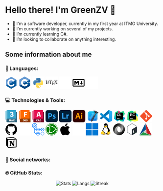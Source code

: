 # Hello there! I'm GreenZV 🤘

- 🌿 I'm a software developer, currently in my first year at ITMO University.
- 🔭 I'm currently working on several of my projects.
- 🌱 I’m currently learning C#.
- 🤝 I’m looking to collaborate on anything interesting.

## Some information about me
### 🧠 Languages:
<div id="languages">
  <img src="https://github.com/GreenZV/GreenZV/blob/main/images/C.svg" alt="C" height="40">
  <img src="https://github.com/GreenZV/GreenZV/blob/main/images/C++.svg" alt="C++" height="40">
  <img src="https://github.com/GreenZV/GreenZV/blob/main/images/Python.svg" alt="Python" height="40">
  <img src="https://github.com/GreenZV/GreenZV/blob/main/images/Latex_B.svg#gh-light-mode-only" alt="Latex" height="40">
  <img src="https://github.com/GreenZV/GreenZV/blob/main/images/Latex_W.svg#gh-dark-mode-only" alt="Latex" height="40">
  <img src="https://github.com/GreenZV/GreenZV/blob/main/images/Markdown_B.svg#gh-light-mode-only" alt="Markdown" height="40">
  <img src="https://github.com/GreenZV/GreenZV/blob/main/images/Markdown_W.svg#gh-dark-mode-only" alt="Markdown" height="40">
</div>

### 💻 Technologies & Tools:
<div id="tools">
  <img src="https://github.com/GreenZV/GreenZV/blob/main/images/3DS_Max.svg" alt="3DS Max" height="40">
  <img src="https://github.com/GreenZV/GreenZV/blob/main/images/Fusion.svg" alt="Fusion" height="40">
  <img src="https://github.com/GreenZV/GreenZV/blob/main/images/AutoCAD.svg" alt="AutoCAD" height="40">
  <img src="https://github.com/GreenZV/GreenZV/blob/main/images/Adobe_Photoshop.svg" alt="Adobe Photoshop" height="40">
  <img src="https://github.com/GreenZV/GreenZV/blob/main/images/Adobe_Lightroom.svg" alt="Adobe Lightroom" height="40">
  <img src="https://github.com/GreenZV/GreenZV/blob/main/images/Adobe_Illustrator.svg" alt="Adobe Illustrator" height="40">
  <img src="https://github.com/GreenZV/GreenZV/blob/main/images/Xcode.svg" alt="Xcode" height="40">
  <img src="https://github.com/GreenZV/GreenZV/blob/main/images/VS_Code.svg" alt="VS Code" height="40">
  <img src="https://github.com/GreenZV/GreenZV/blob/main/images/Clion.svg" alt="Clion" height="40">
  <img src="https://github.com/GreenZV/GreenZV/blob/main/images/Pycharm.svg" alt="Pycharm" height="40">
  <img src="https://github.com/GreenZV/GreenZV/blob/main/images/Git.svg" alt="Git" height="40">
  <img src="https://github.com/GreenZV/GreenZV/blob/main/images/GitHub_B.svg#gh-light-mode-only" alt="GitHub" height="40">
  <img src="https://github.com/GreenZV/GreenZV/blob/main/images/GitHub_W.svg#gh-dark-mode-only" alt="GitHub" height="40">
  <img src="https://github.com/GreenZV/GreenZV/blob/main/images/GitHub_Actions.svg" alt="GitHub Actions" height="40">
  <img src="https://github.com/GreenZV/GreenZV/blob/main/images/Logisim_Evolution.svg" alt="Logisim Evolution" height="40">
  <img src="https://github.com/GreenZV/GreenZV/blob/main/images/Apple_B.svg#gh-light-mode-only" alt="Apple" height="40">
  <img src="https://github.com/GreenZV/GreenZV/blob/main/images/Apple_W.svg#gh-dark-mode-only" alt="Apple" height="40">
  <img src="https://github.com/GreenZV/GreenZV/blob/main/images/Windows_11.svg" alt="Windows 11" height="40">
  <img src="https://github.com/GreenZV/GreenZV/blob/main/images/Linux.svg" alt="Linux" height="40">
  <img src="https://github.com/GreenZV/GreenZV/blob/main/images/Json.svg" alt="Json" height="40">
  <img src="https://github.com/GreenZV/GreenZV/blob/main/images/Bash.svg" alt="Bash" height="40">
  <img src="https://github.com/GreenZV/GreenZV/blob/main/images/CMake.svg" alt="CMake" height="40">
  <img src="https://github.com/GreenZV/GreenZV/blob/main/images/Notion.svg" alt="Notion" height="40">
</div>

### 📣 Social networks:
<div id="networks">
  <!--
  <a href="">
    <img src="https://github.com/GreenZV/GreenZV/blob/main/images/Discord.svg" alt="Discord" height="40">
  </a>
  <a href="">
    <img src="https://github.com/GreenZV/GreenZV/blob/main/images/Facebook.svg" alt="Facebook" height="40">
  </a>
  <a href="">
    <img src="https://github.com/GreenZV/GreenZV/blob/main/images/Twitter_B.svg#gh-light-mode-only" alt="GitHub" height="40">
  </a>
  <a href="">
    <img src="https://github.com/GreenZV/GreenZV/blob/main/images/Twitter_W.svg#gh-dark-mode-only" alt="GitHub" height="40">
  </a>
  <a href="">
    <img src="https://github.com/GreenZV/GreenZV/blob/main/images/Linkedin.svg" alt="Linkedin" height="40">
  </a>
  <a href="">
    <img src="https://github.com/GreenZV/GreenZV/blob/main/images/StackOverflow.svg" alt="StackOverflow" height="40">
  </a>
  -->
</div>

### 🔥  GitHub Stats:
<div id="stats" align="center">
  <img src ="https://github-readme-stats.vercel.app/api?username=greenzv&show_icons=true&count_private=true&theme=merko&hide_border=true&bg_color=00000000" alt="Stats" height="50%">
  <img src ="https://github-readme-stats.vercel.app/api/top-langs/?username=greenzv&layout=compact&hide_border=true&theme=merko&bg_color=00000000&langs_count=6&" alt="Langs" height="50%">
  <img src ="https://github-readme-streak-stats.herokuapp.com?user=greenzv&theme=merko&hide_border=true&background=FFFFFF00" alt="Streak">
</div>

<!--
**GreenZV/GreenZV** is a ✨ _special_ ✨ repository because its `README.md` (this file) appears on your GitHub profile.

Here are some ideas to get you started:

- 🔭 I’m currently working on ...
- 🌱 I’m currently learning ...
- 👯 I’m looking to collaborate on ...
- 🤔 I’m looking for help with ...
- 💬 Ask me about ...
- 📫 How to reach me: ...
- 😄 Pronouns: ...
- ⚡ Fun fact: ...
-->
